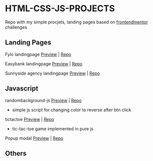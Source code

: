 # HTML-CSS-JS-PROJECTS

Repo with my simple procjets, landing pages based on [frontendmentor](https://www.frontendmentor.io/) challenges

## Landing Pages

Fylo landingpage [Preview](http://andrzejfranek.me/fylo-two-column-landing-page/) | [Repo](https://github.com/teh23/fylo-two-column-landing-page) 

Easybank landingpage [Preview](http://andrzejfranek.me/easybank-landingpage/) | [Repo](https://github.com/teh23/easybank-landingpage) 

Sunnyside agency landingpage [Preview](http://andrzejfranek.me/sunnyside-agency-landingpage/) | [Repo](https://github.com/teh23/sunnyside-agency-landingpage) 


## Javascript

randombackground-js [Preview](http://andrzejfranek.me/randombackground-js/) | [Repo](https://github.com/teh23/randombackground-js) 
- simple js script for changing color to reverse after btn click

tictactoe [Preview](http://andrzejfranek.me/tictactoe-js/) | [Repo](https://github.com/teh23/tictactoe-js)
- tic-tac-toe game implemented in pure js

Popup modal [Preview](http://andrzejfranek.me/popup-modal-js/) | [Repo](https://github.com/teh23/popup-modal-js) 


## Others
